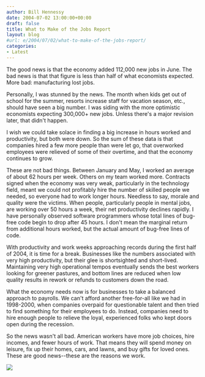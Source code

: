 ```yaml
---
author: Bill Hennessy
date: 2004-07-02 13:00:00+00:00
draft: false
title: What to Make of the Jobs Report
layout: blog
#url: e/2004/07/02/what-to-make-of-the-jobs-report/
categories:
- Latest
---
```


The good news is that the economy added 112,000 new jobs in June. The bad news is that that figure is less than half of what economists expected. More bad: manufacturing lost jobs.




Personally, I was stunned by the news. The month when kids get out of school for the summer, resorts increase staff for vacation season, etc., should have seen a big number. I was siding with the more optimistic economists expecting 300,000+ new jobs. Unless there's a major revision later, that didn't happen.




I wish we could take solace in finding a big increase in hours worked and productivity, but both were down. So the sum of these data is that companies hired a few more people than were let go, that overworked employees were relieved of some of their overtime, and that the economy continues to grow.




These are not bad things. Between January and May, I worked an average of about 62 hours per week. Others on my team worked more. Contracts signed when the economy was very weak, particularly in the technology field, meant we could not profitably hire the number of skilled people we needed, so everyone had to work longer hours. Needless to say, morale and quality were the victims. When people, particularly people in mental jobs, are working over 50 hours a week, their net productivity declines rapidly. I have personally observed software programmers whose total lines of bug-free code begin to drop after 45 hours. I don't mean the marginal return from additional hours worked, but the actual amount of bug-free lines of code.




With productivity and work weeks approaching records during the first half of 2004, it is time for a break. Businesses like the numbers associated with very high productivity, but their glee is shortsighted and short-lived. Maintaining very high operational tempos eventually sends the best workers looking for greener pastures, and bottom lines are reduced when low quality results in rework or refunds to customers down the road.




What the economy needs now is for businesses to take a balanced approach to payrolls. We can't afford another free-for-all like we had in 1998-2000, when companies overpaid for questionable talent and then tried to find something for their employees to do. Instead, companies need to hire enough people to relieve the loyal, experienced folks who kept doors open during the recession.




So the news wasn't all bad. American workers have more job choices, hire incomes, and fewer hours of work. That means they will spend money on leisure, fix up their homes, cars, and lawns, and buy gifts for loved ones. These are good news--these are the reasons we work.




![](https://blog.billhennessy.com/aggbug.aspx?PostID=713)

